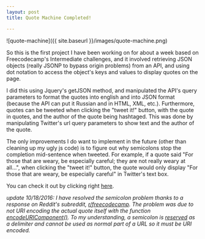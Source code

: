 ```yaml
---
layout: post
title: Quote Machine Completed!

---
```


![quote-machine]({{ site.baseurl }}/images/quote-machine.png)

So this is the first project I have been working on for about a week based on Freecodecamp's Intermediate challenges, and it involved retrieving JSON objects (really JSONP to bypass origin problems) from an API, and using dot notation to access the object's keys and values to display quotes on the page. 

I did this using Jquery's getJSON method, and manipulated the API's query parameters to format the quotes into english and into JSON format (because the API can put it Russian and in HTML, XML, etc.). Furthermore, quotes can be tweeted when clicking the "tweet it!" button, with the quote in quotes, and the author of the quote being hashtaged. This was done by manipulating Twitter's url query parameters to show text and the author of the quote. 

The only improvements I do want to implement in the future (other than cleaning up my ugly js code) is to figure out why semicolons stop the completion mid-sentence when tweeted. For example, if a quote said "For those that are weary, be especially careful; they are not really weary at all...", when clicking the "tweet it!" button, the quote would only display "For those that are weary, be especially careful" in Twitter's text box. 

You can check it out by clicking right [here](http://yasirsoulong.me/quote-machine/).

*update 10/18/2016: I have resolved the semicolon problem thanks to a response on Reddit's subreddit, [r/freecodecamp](https://www.reddit.com/r/FreeCodeCamp/). The problem was due to not URI encoding the actual quote itself with the function [encodeURIComponent()](https://developer.mozilla.org/en-US/docs/Web/JavaScript/Reference/Global_Objects/encodeURIComponent). To my understanding, a semicolon is [reserved](http://stackoverflow.com/questions/1178024/can-a-url-contain-a-semi-colon) as a delimiter and cannot be used as normal part of a URL so it must be URI encoded.*
